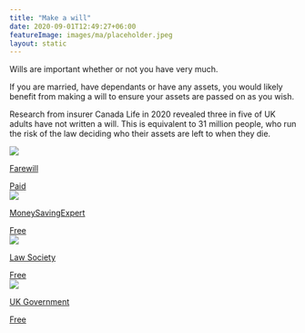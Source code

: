 ```yaml
---
title: "Make a will"
date: 2020-09-01T12:49:27+06:00
featureImage: images/ma/placeholder.jpeg
layout: static
---
```


Wills are important whether or not you have very much.

If you are married, have dependants or have any assets, you would likely benefit from making a will to ensure your assets are passed on as you wish.

Research from insurer Canada Life in 2020 revealed three in five of UK adults have not written a will. This is equivalent to 31 million people, who run the risk of the law deciding who their assets are left to when they die.

<a class="ma-link" href="https://farewill.com/"><div class="ma-card ma-card-Wealth"><div class="ma-icon"><img src ="/images/Icon-pound - wealth - opacity.svg"/></div><div class="ma-name"><p>Farewill</p></div><div class="ma-paid-text"><span>Paid</span></div></div></a><a class="ma-link" href="https://www.moneysavingexpert.com/family/free-cheap-wills/"><div class="ma-card ma-card-Wealth"><div class="ma-icon"><img src ="/images/Icon-check - wealth - opacity.svg"/></div><div class="ma-name"><p>MoneySavingExpert</p></div><div class="ma-paid-text"><span>Free</span></div></div></a><a class="ma-link" href="https://solicitors.lawsociety.org.uk/search/results?UmbrellaLegalIssue=LIUPCW&Pro=False"><div class="ma-card ma-card-Wealth"><div class="ma-icon"><img src ="/images/Icon-check - wealth - opacity.svg"/></div><div class="ma-name"><p>Law Society</p></div><div class="ma-paid-text"><span>Free</span></div></div></a><a class="ma-link" href="https://www.gov.uk/make-will"><div class="ma-card ma-card-Wealth"><div class="ma-icon"><img src ="/images/Icon-check - wealth - opacity.svg"/></div><div class="ma-name"><p>UK Government</p></div><div class="ma-paid-text"><span>Free</span></div></div></a>  

<br/><br/>






